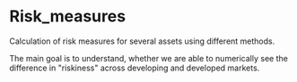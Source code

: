# Risk_measures
Calculation of risk measures for several assets using different methods.

The main goal is to understand, whether we are able to numerically see the difference in "riskiness" across developing and developed markets.

